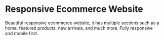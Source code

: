 # Responsive Ecommerce Website
Beautiful responsive ecommerce website, it has multiple sections such as a home, featured products, new arrivals, and much more. Fully responsive and mobile first.
